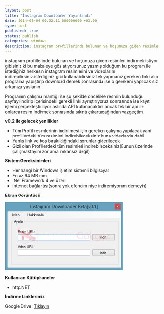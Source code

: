 ```yaml
---
layout: post
title: "İnstagram Downloader Yayınlandı"
date: 2014-09-04 00:52:11.000000000 +03:00
type: post
published: true
status: publish
categories: windows
description: instagram profillerinde bulunan ve hoşunuza giden resimleri indirmek istiyor gibisiniz ki bu makaleye göz atıyorsunuz yazmış olduğum bu program
---
```

instagram profillerinde bulunan ve hoşunuza giden resimleri indirmek istiyor gibisiniz ki bu makaleye göz atıyorsunuz yazmış olduğum bu program ile istediğiniz herkesin instagram resimlerini ve videolarını indirebilirsiniz.istediğiniz gibi kullanabilirsiniz tek yapmanız gereken linki alıp programa yapıştırıp download demek sonrasında ise o gerekeni yapacak siz arkanıza yaslanın

Programın çalışma mantığı ise şu şekilde öncelikle resmin bulunduğu sayfayı indirip içerisindeki gerekli linki ayrıştırıyoruz sonrasında ise kayıt işlemi gerçekleştiriliyor aslında APİ kullanacaktım ancak tek bir api ile onlarca resim indirmek sonrasında sıkıntı çıkartacağından vazgeçtim.

**v0.2 ile gelecek yenilikler**

- Tüm Profil resimlerinin indirilmesi için gereken çalışma yapılacak yani profillerdeki tüm resimleri indirebileceksiniz buna videolarda dahil
- Yanlış link ve boş bırakıldığındaki sorunlar giderilecek
- Gizli olan Profillerdeki tüm resimleri indirebileceksiniz(Bunun üzerinde çalışmaktayım zor ama imkansız değil)

**Sistem Gereksinimleri**

- Her hangi bir Windows işletim sistemli bilgisayar
- En az 64 MB ram
- .Net Framework 4 ve üzeri
- internet bağlantısı(sonra yok efendim niye indiremiyorum demeyin)

**Ekran Görüntüsü**

![instagramdownloadergorsel1](/assets/instagramdownloadergorsel1.png)

**Kullanılan Kütüphaneler**

- http.NET

**İndirme Linklerimiz**

Google Drive: [Tıklayın](https://drive.google.com/file/d/0B7ExQgcdBN8pRW5MbVhfb3dqd2c/edit?usp=sharing)
